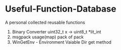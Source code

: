 # Useful-Function-Database

A personal collected reusable functions

1. Binary Converter uint32_t x -> uint8_t *lit_int
2. msgpack usage(map) pack of pack
3. WinGetEnv - Environment Vaiable Dir get method
